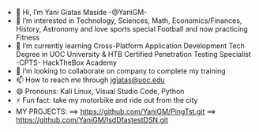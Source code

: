 - 👋 Hi, I’m Yani Giatas Maside -@YaniGM-
- 👀 I’m interested in Technology, Sciences, Math, Economics/Finances, History, Astronomy and love sports special Football and now practicing Fitness
- 🌱 I’m currently learning Cross-Platform Application Development Tech Degree in UOC University & HTB Certified Penetration Testing Specialist -CPTS- HackTheBox Academy 
- 💞️ I’m looking to collaborate on company to complete my training
- 📫 How to reach me through jgiatas@uoc.edu
- 😄 Pronouns: Kali Linux, Visual Studio Code, Python 
- ⚡ Fun fact: take my motorbike and ride out from the city
- MY PROJECTS: ==> https://github.com/YaniGM/PingTst.git
               ==> https://github.com/YaniGM/IsdDfastestDSN.git

<!---
YaniGM/YaniGM is a ✨ special ✨ repository because its `README.md` (this file) appears on your GitHub profile.
You can click the Preview link to take a look at your changes.
--->
